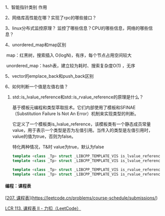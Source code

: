 1、智能指针类别 作用

2、网络库高性能在哪？实现了rpc的哪些接口？

3、linux分布式监控原理？ 监控了哪些信息？CPU的哪些信息，网络的哪些信息？

4、unordered_map和map区别

​	map：红黑树，搜索插入 O(logN)，有序，每个节点占用空间较大

​	unordered_map：hash表，建立较为耗时、搜索复杂度O(1) ，无序

5、vector的emplace_back和push_back区别

6、如何判断一个值是左值右值？

1. std::is_lvalue_reference和std::is_rvalue_reference的原理是什么？

   基于模板元编程和类型萃取技术。它们内部使用了模板和SFINAE（Substitution Failure Is Not An Error）机制来实现类型的判断。

   它定义了一个模板类is_lvalue_reference，该模板类有一个静态成员常量value，用于表示一个类型是否为左值引用。当传入的类型是左值引用时，value的值为true，否则为false。

   特化两种情况，T&时 value为true，默认为false

   ```cc
   template <class _Tp> struct _LIBCPP_TEMPLATE_VIS is_lvalue_reference       : public false_type {};
   template <class _Tp> struct _LIBCPP_TEMPLATE_VIS is_lvalue_reference<_Tp&> : public true_type {};
   
   template <class _Tp> struct _LIBCPP_TEMPLATE_VIS is_rvalue_reference        : public false_type {};
   template <class _Tp> struct _LIBCPP_TEMPLATE_VIS is_rvalue_reference<_Tp&&> : public true_type {};
   ```

   

#### 编程：课程表

[[207. 课程表](https://leetcode.cn/problems/course-schedule/)](https://leetcode.cn/problems/course-schedule/submissions/)

[LCR 113. 课程表 II - 力扣（LeetCode）](https://leetcode.cn/problems/QA2IGt/description/)



